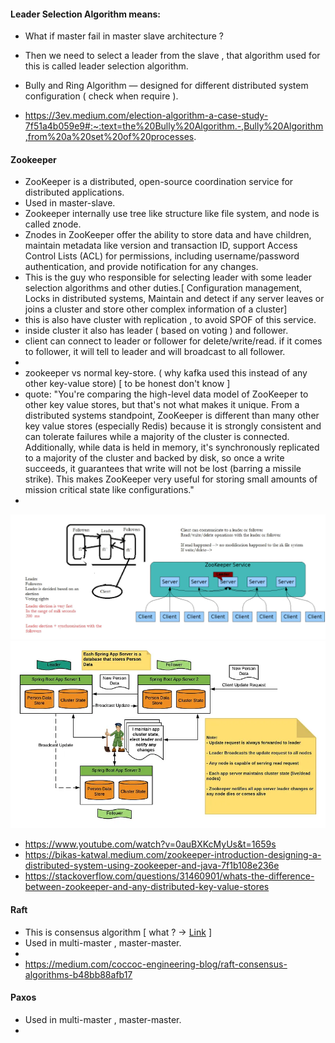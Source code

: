 #### Leader Selection Algorithm means:

- What if master fail in master slave architecture ?
- Then we need to select a leader from the slave , that algorithm used for this is called leader selection algorithm.
- Bully and Ring Algorithm — designed for different distributed system configuration ( check when require ).


- https://3ev.medium.com/election-algorithm-a-case-study-7f51a4b059e9#:~:text=the%20Bully%20Algorithm.-,Bully%20Algorithm,from%20a%20set%20of%20processes.

#### Zookeeper 

- ZooKeeper is a distributed, open-source coordination service for distributed applications.
- Used in master-slave.
- Zookeeper internally use tree like structure like file system, and node is called znode.
- Znodes in ZooKeeper offer the ability to store data and have children, maintain metadata like version and transaction ID, support Access Control Lists (ACL) for permissions, including username/password authentication, and provide notification for any changes.
- This is the guy who responsible for selecting leader with some leader selection algorithms and other duties.[ Configuration management, Locks in distributed systems,  Maintain and detect if any server leaves or joins a cluster and store other complex information of a cluster]
- this is also have cluster with replication , to avoid SPOF of this service.
- inside cluster it also has leader ( based on voting ) and follower.
- client can connect to leader or follower for delete/write/read. if it comes to follower, it will tell to leader and will broadcast to all follower.
-  
- zookeeper vs normal key-store. ( why kafka used this instead of any other key-value store) [ to be honest don't know ]
- quote: "You're comparing the high-level data model of ZooKeeper to other key value stores, but that's not what makes it unique. From a distributed systems standpoint, ZooKeeper is different than many other key value stores (especially Redis) because it is strongly consistent and can tolerate failures while a majority of the cluster is connected. Additionally, while data is held in memory, it's synchronously replicated to a majority of the cluster and backed by disk, so once a write succeeds, it guarantees that write will not be lost (barring a missile strike). This makes ZooKeeper very useful for storing small amounts of mission critical state like configurations."
- 




![img_1.png](img_1.png)
![img.png](img.png)
- https://www.youtube.com/watch?v=0auBXKcMyUs&t=1659s
- https://bikas-katwal.medium.com/zookeeper-introduction-designing-a-distributed-system-using-zookeeper-and-java-7f1b108e236e
- https://stackoverflow.com/questions/31460901/whats-the-difference-between-zookeeper-and-any-distributed-key-value-stores

#### Raft
- This is consensus algorithm [ what ? -> [Link](https://www.notion.so/Distributed-consensus-63b85ade896c4e49ade80ac361690953) ]
- Used in multi-master , master-master.
- 
- https://medium.com/coccoc-engineering-blog/raft-consensus-algorithms-b48bb88afb17



#### Paxos

- Used in multi-master , master-master.
- 
